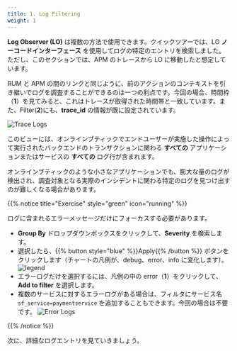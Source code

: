 ```yaml
---
title: 1. Log Filtering
weight: 1
---
```


**Log Observer (LO)** は複数の方法で使用できます。クイックツアーでは、LO **ノーコードインターフェース** を使用してログの特定のエントリを検索しました。ただし、このセクションでは、APM のトレースから LO に移動したと想定しています。

RUM と APM の間のリンクと同じように、前のアクションのコンテキストを引き継いでログを調査することができるのは一つの利点です。今回の場合、時間枠（**1**）を見てみると、これはトレースが取得された時間帯と一致しています。また、Filter(**2**)にも、**trace_id** の情報が既に設定されています。

![Trace Logs](../images/log-observer-trace-logs.png)

このビューには、オンラインブティックでエンドユーザーが実施した操作によって実行されたバックエンドのトランザクションに関わる **すべての** アプリケーションまたはサービスの **すべての** ログ行が含まれます。

オンラインブティックのような小さなアプリケーションでも、膨大な量のログが検出され、調査対象となる実際のインシデントに関わる特定のログを見つけ出すのが難しくなる場合があります。

{{% notice title="Exercise" style="green" icon="running" %}}

ログに含まれるエラーメッセージだけにフォーカスする必要があります。

* **Group By** ドロップダウンボックスをクリックして、**Severity** を検索します。
* 選択したら、{{% button style="blue" %}}Apply{{% /button %}} ボタンをクリックします（チャートの凡例が、debug、error、info に変化します）。
  ![legend](../images/severity-logs.png)
* エラーログだけを選択するには、凡例の中の error（**1**）をクリックして、**Add to filter** を選択します。
* 複数のサービスに対するエラーログがある場合は、フィルタにサービス名 `sf_service=paymentservice` を追加することもできます。今回の場合は不要です。
  ![Error Logs](../images/log-observer-errors.png)

{{% /notice %}}

次に、詳細なログエントリを見ていきましょう。
